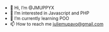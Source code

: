 - 👋 Hi, I’m @JMUPPYX
- 👀 I’m interested in Javascript and PHP
- 🌱 I’m currently learning POO 
- 📫 How to reach me juliemupavo@gmail.com

<!---
JMUPPYX/JMUPPYX is a ✨ special ✨ repository because its `README.md` (this file) appears on your GitHub profile.
You can click the Preview link to take a look at your changes.
--->
